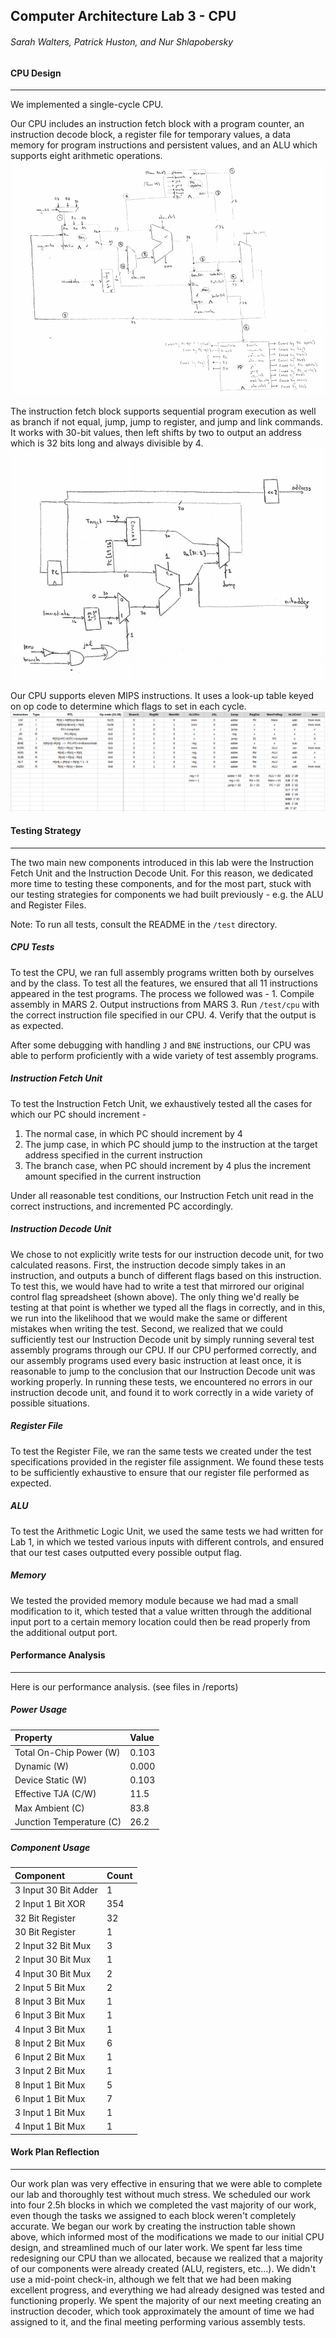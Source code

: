 ## Computer Architecture Lab 3 - CPU
###### Sarah Walters, Patrick Huston, and Nur Shlapobersky

#### CPU Design
------
We implemented a single-cycle CPU. 

Our CPU includes an instruction fetch block with a program counter, an instruction decode block, a register file for temporary values, a data memory for program instructions and persistent values, and an ALU which supports eight arithmetic operations.
![Single-Cycle CPU Block Diagram](/img/cpu.png "Single-Cycle CPU Block Diagram")

The instruction fetch block supports sequential program execution as well as branch if not equal, jump, jump to register, and jump and link commands. It works with 30-bit values, then left shifts by two to output an address which is 32 bits long and always divisible by 4.
![Instruction Fetch Block Diagram](/img/instr_fetch.png "Instruction Fetch Block Diagram")

Our CPU supports eleven MIPS instructions. It uses a look-up table keyed on op code to determine which flags to set in each cycle.
![Instruction Fetch Block Diagram](/img/instr_decode.png "Instruction Fetch Block Diagram")

#### Testing Strategy
------
The two main new components introduced in this lab were the Instruction Fetch Unit and the Instruction Decode Unit. For this reason, we dedicated more time to testing these components, and for the most part, stuck with our testing strategies for components we had built previously - e.g. the ALU and Register Files.

Note: To run all tests, consult the README in the `/test` directory.

##### CPU Tests
To test the CPU, we ran full assembly programs written both by ourselves and by the class. To test all the features, we ensured that all 11 instructions appeared in the test programs. The process we followed was - 1. Compile assembly in MARS 2. Output instructions from MARS 3. Run `/test/cpu` with the correct instruction file specified in our CPU. 4. Verify that the output is as expected.

After some debugging with handling `J` and `BNE` instructions, our CPU was able to perform proficiently with a wide variety of test assembly programs.

##### Instruction Fetch Unit
To test the Instruction Fetch Unit, we exhaustively tested all the cases for which our PC should increment -

1. The normal case, in which PC should increment by 4
2. The jump case, in which PC should jump to the instruction at the target address specified in the current instruction
3. The branch case, when PC should increment by 4 plus the increment amount specified in the current instruction

Under all reasonable test conditions, our Instruction Fetch unit read in the correct instructions, and incremented PC accordingly.

##### Instruction Decode Unit
We chose to not explicitly write tests for our instruction decode unit, for two calculated reasons. First, the instruction decode simply takes in an instruction, and outputs a bunch of different flags based on this instruction. To test this, we would have had to write a test that mirrored our original control flag spreadsheet (shown above). The only thing we'd really be testing at that point is whether we typed all the flags in correctly, and in this, we run into the likelihood that we would make the same or different mistakes when writing the test. Second, we realized that we could sufficiently test our Instruction Decode unit by simply running several test assembly programs through our CPU. If our CPU performed correctly, and our assembly programs used every basic instruction at least once, it is reasonable to jump to the conclusion that our Instruction Decode unit was working properly. In running these tests, we encountered no errors in our instruction decode unit, and found it to work correctly in a wide variety of possible situations.

##### Register File
To test the Register File, we ran the same tests we created under the test specifications provided in the register file assignment. We found these tests to be sufficiently exhaustive to ensure that our register file performed as expected.

##### ALU
To test the Arithmetic Logic Unit, we used the same tests we had written for Lab 1, in which we tested various inputs with different controls, and ensured that our test cases outputted every possible output flag.

##### Memory
We tested the provided memory module because we had mad a small modification to it, which tested that a value written through the additional input port to a certain memory location could then be read properly from the additional output port.

#### Performance Analysis
------
Here is our performance analysis. (see files in /reports)

##### Power Usage

| Property                 | Value  |
|:-------------------------|:-------|
| Total On-Chip Power (W)  | 0.103  |
| Dynamic (W)              | 0.000  |
| Device Static (W)        | 0.103  |
| Effective TJA (C/W)      | 11.5   |
| Max Ambient (C)          | 83.8   |
| Junction Temperature (C) | 26.2   |

##### Component Usage

| Component             | Count |
|:----------------------|:------|
| 3 Input 30 Bit Adder  | 1     |
| 2 Input 1 Bit XOR     | 354   |
| 32 Bit Register       | 32    |
| 30 Bit Register       | 1     |
| 2 Input 32 Bit Mux    | 3     |
| 2 Input 30 Bit Mux    | 1     |
| 4 Input 30 Bit Mux    | 2     |
| 2 Input 5 Bit Mux     | 2     |
| 8 Input 3 Bit Mux     | 1     |
| 6 Input 3 Bit Mux     | 1     |
| 4 Input 3 Bit Mux     | 1     |
| 8 Input 2 Bit Mux     | 6     |
| 6 Input 2 Bit Mux     | 1     |
| 3 Input 2 Bit Mux     | 1     |
| 8 Input 1 Bit Mux     | 5     |
| 6 Input 1 Bit Mux     | 7     |
| 3 Input 1 Bit Mux     | 1     |
| 4 Input 1 Bit Mux     | 1     |

#### Work Plan Reflection
------
Our work plan was very effective in ensuring that we were able to complete our lab and thoroughly test without much stress.
We scheduled our work into four 2.5h blocks in which we completed the vast majority of our work, even though the tasks we assigned to each block weren't completely accurate.
We began our work by creating the instruction table shown above, which informed most of the modifications we made to our initial CPU design, and streamlined much of our later work.
We spent far less time redesigning our CPU than we allocated, because we realized that a majority of our components were already created (ALU, registers, etc...).
We didn't use a mid-point check-in, although we felt that we had been making excellent progress, and everything we had already designed was tested and functioning properly.
We spent the majority of our next meeting creating an instruction decoder, which took approximately the amount of time we had assigned to it, and the final meeting performing various assembly tests.

